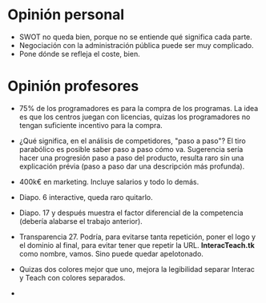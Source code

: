 # Opinión personal
- SWOT no queda bien, porque no se entiende qué significa cada parte.
- Negociación con la administración pública puede ser muy complicado.
- Pone dónde se refleja el coste, bien.

# Opinión profesores
- 75% de los programadores es para la compra de los programas. La idea es que los centros juegan con licencias, quizas los programadores no tengan suficiente incentivo para la compra.
- ¿Qué significa, en el análisis de competidores, "paso a paso"? El tiro parabólico es posible saber paso a paso cómo va. Sugerencia sería hacer una progresión paso a paso del producto, resulta raro sin una explicación prévia (paso a paso dar una descripción más profunda).
- 400k€ en marketing. Incluye salarios y todo lo demás.

- Diapo. 6 interactive, queda raro quitarlo.
- Diapo. 17 y después muestra el factor diferencial de la competencia (debería alabarse el trabajo anterior).
- Transparencia 27. Podría, para evitarse tanta repetición, poner el logo y el dominio al final, para evitar tener que repetir la URL. **InteracTeach.tk** como nombre, vamos. Sino puede quedar apelotonado.
- Quizas dos colores mejor que uno, mejora la legibilidad separar Interac y Teach con colores separados.
- 